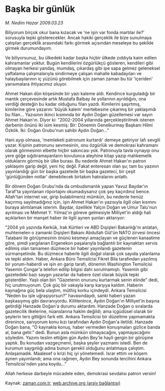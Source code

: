 # Başka bir günlük

*M. Nedim Hazar 2009.03.23*

<tr><td class="metin" colspan="2" style="padding-top: 20px; padding-left: 5px; padding-right: 10px;">Biliyorum birçok okur bana kızacak ve 'ne işin var fonda martılar ile?' sorusuyla tepki gösterecekler. Ancak hakiki gerçeklik ile bize sunulmaya çalışılan gerçeklik arasındaki farkı görmek açısından meseleye bu şekilde girmek durumundayım.</td></tr><tr><td class="metin" colspan="2" style="padding-top: 20px; padding-left: 5px; padding-right: 10px;"><p> Ve biliyorsunuz, bu ülkedeki kadar başka hiçbir ülkede zıddıyla kaim edilen kahramanlar yoktur. Bugün kendilerini özgürlükçü gösteren, kendileri gibi olmayan herkesi yandaş, mumdaş, çıkardaş gibi ipe sapa gelmez geleneksel yaftalama çalışmalarıyla sindirmeye çalışan mahalle kabadayıları ve halaybaşılarının iç yüzünü görebilmek için zaman zaman bu tür 'içeriden' yansımalara ihtiyacımız oluyor.
<p>Ahmet Hakan dün köşesinde bir yazı kaleme aldı. Kendince kurguladığı bir mantık çerçevesinde artık Mustafa Balbay ile yollarının ayrıldığını, ona verdiği desteğin bu kadar olduğunu filan yazdı. Kimilerini şaşırtmış, kimilerine göre yazarını 'büyük kalem' mertebesine çıkarmış bir yaklaşımdı bu filan... Yazısının ikinci kısmında bir Aydın Doğan güzellemesi var sayın Ahmet Hakan'ın. Diyor ki: "2002-2004 yıllarında gerçekleştirilmek istenen darbenin önünü iki isim kesmiş: Bir: Dönemin Genelkurmay Başkanı Hilmi Özkök. İki: Doğan Grubu'nun sahibi Aydın Doğan..."
<p>Hani ayıp olmasa, 'memleketi patronum kurtardı' demeye getiriyor lafı sevgili yazar. Kişinin patronunu sevmesinin, onu özgürlük ve demokrasi kahramanı olarak görmesinin elbette hiçbir sakıncası yok. Patronuyla tavla oynayıp onu yere göğe sığdıramayanların kovulunca aleyhine kitap yazıp mahkemelik olduklarını görmüş bir ülke burası. Bu nedenle Ahmet Hakan'ın patron yaklaşımı garip değil, yeni hiç değil. Fakat enteresan olan şu; tam bu yazının yayınlandığı gün bir başka gazetede bir başka gazeteci, bir çeşit 'günlüğünden notlar' denebilecek birtakım hatıralarını anlattı.
<p>Bir dönem Doğan Grubu'nda da ombudsmanlık yapan Yavuz Baydar'ın Taraf'ta yayınlanan röportajını okumadıysanız çok şey kaçırdınız bence. Allah'tan internet var, girip bulabilmeniz mümkün, bu nedenle henüz kaçırmış sayılmadığınız için, işin Ahmet Hakan'ın yazısıyla ilgili olan kısmını buraya alıntılamak isterim. Baydar, özellikle Yalçın Doğan ve Umur Talu'nun ayrılması ve Mehmet Y. Yılmaz'ın göreve gelmesiyle Milliyet'in aldığı hali açıklarken bir manşet haber ile ilgili aynen şunları aktarıyor:
<p>"2004 yılı yazında Kerkük, Irak Kürtleri ve ABD Dışişleri Bakanlığı'nı anlatan, muhtemelen o zamanki Dışişleri Bakanı Abdullah Gül'ün NATO zirvesi öncesi Talabani ile görüşmesinin önünü kesmeyi amaçlayan ve güçlenen kanaatime göre, şimdi yargılanan Ergenekon paşalarıyla bağlantılı bir kaynaktan servis edilmiş olan tamamen düzmece bir haber yayınlandı gazetenin sürmanşetinde. Bu düzmece haberle ilgili doğal olarak çok sayıda yalanlama ve tepki aldım. Haber, Ankara Büro Temsilcisi Fikret Bila tarafından yazılmış bir yorum-haberdi ve işin en garip tarafı, dönemin Washington Temsilcisi Yasemin Çongar'a telefon edilip bilgisi dahi sorulmamıştı. Yasemin gibi gazetedeki bazı saygın yazarlar da habere özel olarak büyük tepki gösterdiler. Yaşlı olan biri "Gazetenin onurunu kurtarmak senin elinde" dedi, hiç unutmuyorum. Çok güç bir vakayla karşı karşıya kaldım. Haberin kaynağına güç bela ulaştım, müthiş korku içindeydi. Ankara Temsilcisi "Neden bu işle uğraşıyorsun?" havasındaydı, sanki haberi yazan başkasıymış gibi davranıyordu. Kilitlenince, Aydın Doğan'ın Milliyet'in başına getirdiği Hanzade Doğan'a durumu aktardım. Hanzade Doğan o sıralarda gazetecilik ilkelerine, nüanslarına hakim değildi; ama içgüdüsel olarak bir şeylerin ters gittiğini fark etti. Ankara Temsilcisi bir düzeltme yapmamakta direnince, sanıyorum konu kızı tarafından Aydın Doğan'a iletildi. Hanzade Doğan bana, "O kaynakla konuş, haber vermeden konuşmaları gizlice banda al, bana getir." dedi. Bunun asla mümkün olmayacağını, yapmayacağımı söyledim. Yazımı teslim ettiğim gün Aydın Bey'le hayli gergin bir görüşme yaptık. Bu konudan vazgeçmemi, başka şeyler yazmamı istedi. Ben de kurumun saygınlığı adına bunun gerekli olduğunu anlatmaya çalıştım. Anlaşamadık. Maalesef o krizi hiç iyi yönetemedi. Israr ettim ve köşem aynen yayımlandı; ama ona rağmen, Aydın Bey sonunda tercihini Ankara Temsilcisi'nden yana koydu..."
<p>Allah herkese darbeyle mücadele eden, demokrasi sevdalısı patron versin!<br/></p></p></p></p></p></p></td></tr>

Kaynak: [zaman.com.tr](http://zaman.com.tr/yazar.do?yazino=828830), [web.archive.org (arşiv bağlantısı)](http://web.archive.org/web/20090328230440/http://www.zaman.com.tr:80/yazar.do?yazino=828830)
